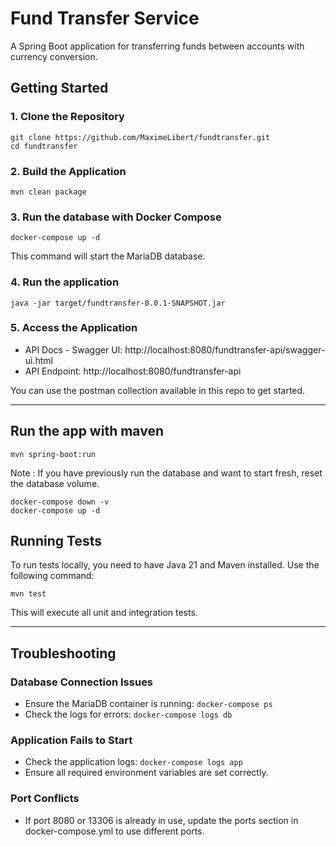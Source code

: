 # Fund Transfer Service

A Spring Boot application for transferring funds between accounts with currency conversion.

## Getting Started

### 1. Clone the Repository
```
git clone https://github.com/MaximeLibert/fundtransfer.git
cd fundtransfer
```


### 2. Build the Application
```
mvn clean package
```

### 3. Run the database with Docker Compose
```
docker-compose up -d
```
This command will start the MariaDB database.

### 4. Run the application
```
java -jar target/fundtransfer-0.0.1-SNAPSHOT.jar
```

### 5. Access the Application
- API Docs - Swagger UI: http://localhost:8080/fundtransfer-api/swagger-ui.html
- API Endpoint: http://localhost:8080/fundtransfer-api

You can use the postman collection available in this repo to get started.

---

## Run the app with maven
```
mvn spring-boot:run
```

Note : If you have previously run the database and want to start fresh, reset the database volume.

```
docker-compose down -v
docker-compose up -d 
```

## Running Tests
To run tests locally, you need to have Java 21 and Maven installed. Use the following command:
```
mvn test
```
This will execute all unit and integration tests.

---

## Troubleshooting

### Database Connection Issues
- Ensure the MariaDB container is running: ```docker-compose ps```
- Check the logs for errors:  ```docker-compose logs db```

### Application Fails to Start
- Check the application logs: ```docker-compose logs app```
- Ensure all required environment variables are set correctly.

### Port Conflicts
- If port 8080 or 13306 is already in use, update the ports section in docker-compose.yml to use different ports.
